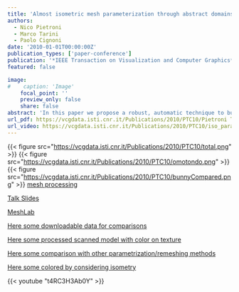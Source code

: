 ```yaml
---
title: 'Almost isometric mesh parameterization through abstract domains'
authors:
  - Nico Pietroni
  - Marco Tarini
  - Paolo Cignoni
date: '2010-01-01T00:00:00Z'
publication_types: ['paper-conference']
publication: '*IEEE Transaction on Visualization and Computer Graphics*'
featured: false

image:
#    caption: 'Image'
    focal_point: ''
    preview_only: false
    share: false
abstract: 'In this paper we propose a robust, automatic technique to build a global hi-quality parameterization of a two-manifold triangular mesh. An adaptively chosen 2D domain of the parameterization is built as par t of the process. The produced parameterization exhibits very low isometric distor tion, because it is globally optimized to preser ve both areas and angles. The domain is a collection of equilateral triangular 2D regions enriched with explicit adjacency relationships (it is abstract in the sense that no 3D embedding is necessary). It is tailored to minimize isometric distor tion, resulting in excellent parameterization qualities, even when meshes with complex shape and topology are mapped into domains composed of a small number of large continuous regions. Moreover, this domain is in turn remapped into a collection of 2D square regions, unlocking many advantages found in quad-based domains (e.g. ease of packing). The technique is tested on a variety of cases, including challenging ones, and compares ver y favorably with known approaches.      Talk Slides        An open source implementation is made available in our mesh processing system MeshLab  .     Here some downloadable  data for comparisons        Here some processed scanned model with color on texture        Here some comparison with other parametrization/remeshing methods       Here some colored by considering isometry'
url_pdf: https://vcgdata.isti.cnr.it/Publications/2010/PTC10/Pietroni Tarini Cignoni - Almost isometric mesh parameterization - TVCG 2009.pdf
url_video: https://vcgdata.isti.cnr.it/Publications/2010/PTC10/iso_param.avi
---
```

{{< figure src="https://vcgdata.isti.cnr.it/Publications/2010/PTC10/total.png" >}}
{{< figure src="https://vcgdata.isti.cnr.it/Publications/2010/PTC10/omotondo.png" >}}
{{< figure src="https://vcgdata.isti.cnr.it/Publications/2010/PTC10/bunnyCompared.png" >}}
[mesh processing](http://meshlab.sourceforge.net)

[ Talk Slides ](https://vcgdata.isti.cnr.it/Publicstions/2010/PTC10/isoParam_talk.pptx)

[MeshLab ](http://meshlab.sourceforge.net)

[ Here some downloadable  data for comparisons ](https://vcgdata.isti.cnr.it/Publicstions/2010/PTC10/example_models.zip)

[ Here some processed scanned model with color on texture ](https://vcgdata.isti.cnr.it/Publicstions/2010/PTC10/scanned_models.zip)

[ Here some comparison with other parametrization/remeshing methods](https://vcgdata.isti.cnr.it/Publicstions/2010/PTC10/comparison/statistics.html)

[ Here some colored by considering isometry](https://vcgdata.isti.cnr.it/Publicstions/2010/PTC10/color_by_distorsion/distorsionComparison.html)

{{< youtube "t4RC3H3Ab0Y" >}}